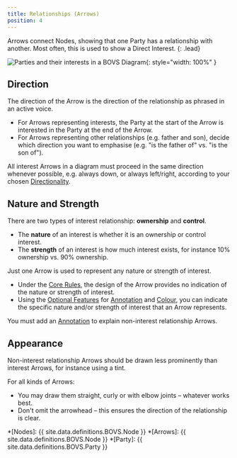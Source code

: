 ```yaml
---
title: Relationships (Arrows)
position: 4
---
```


Arrows connect Nodes, showing that one Party has a relationship with another. Most often, this is used to show a Direct Interest.
{: .lead}

![Parties and their interests in a BOVS Diagram](/visualisation/diagrams/bovs-core-arrows.png){: style="width: 100%" }


## Direction

The direction of the Arrow is the direction of the relationship as phrased in an active voice.

* For Arrows representing interests, the Party at the start of the Arrow is interested in the Party at the end of the Arrow.
* For Arrows representing other relationships (e.g. father and son), decide which direction you want to emphasise (e.g. "is the father of" vs. "is the son of").

All interest Arrows in a diagram must proceed in the same direction whenever possible, e.g. always down, or always left/right, according to your chosen [Directionality](/visualisation/core/directionality).


## Nature and Strength

There are two types of interest relationship: **ownership** and **control**.

* The **nature** of an interest is whether it is an ownership or control interest.
* The **strength** of an interest is how much interest exists, for instance 10% ownership vs. 90% ownership.

Just one Arrow is used to represent any nature or strength of interest.

* Under the [Core Rules](/visualisation/core), the design of the Arrow provides no indication of the nature or strength of interest.
* Using the [Optional Features](/visualisation/optional) for [Annotation](/visualisation/optional/annotation) and [Colour](/visualisation/optional/colour), you can indicate the specific nature and/or strength of interest that an Arrow represents.

You must add an [Annotation](/visualisation/optional/annotation) to explain non-interest relationship Arrows.


## Appearance

Non-interest relationship Arrows should be drawn less prominently than interest Arrows, for instance using a tint.

For all kinds of Arrows:

* You may draw them straight, curly or with elbow joints – whatever works best.
* Don't omit the arrowhead – this ensures the direction of the relationship is clear.


*[Nodes]: {{ site.data.definitions.BOVS.Node }}
*[Arrows]: {{ site.data.definitions.BOVS.Node }}
*[Party]: {{ site.data.definitions.BOVS.Party }}
